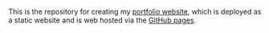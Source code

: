 This is the repository for creating my [portfolio website](???????????????????), which is deployed as a static website and is web hosted via the [GitHub pages](https://pages.github.com/).